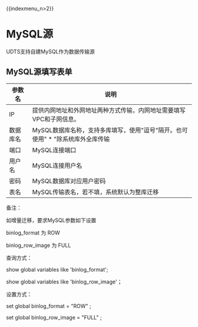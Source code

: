 {{indexmenu_n>2}}

# MySQL源

UDTS支持自建MySQL作为数据传输源

## MySQL源填写表单

| 参数名   | 说明                                                         |
| -------- | ------------------------------------------------------------ |
| IP       | 提供内网地址和外网地址两种方式传输，内网地址需要填写VPC和子网信息。 |
| 数据库名 | MySQL数据库名称，支持多库填写，使用"逗号"隔开。也可使用" * "除系统库外全库传输|                                         |
| 端口     | MySQL连接端口                                                |
| 用户名   | MySQL连接用户名                                              |
| 密码     | MySQL数据库对应用户密码                                      |
| 表名     | MySQL传输表名，若不填，系统默认为整库迁移                    |

备注：

如增量迁移，要求MySQL参数如下设置

binlog_format    为 ROW

binlog_row_image 为 FULL

查询方式：

show global variables like 'binlog_format';

show global variables like 'binlog_row_image'；

设置方式：

set global binlog_format = "ROW" ;

set global binlog_row_image = "FULL" ;
